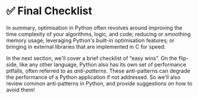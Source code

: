 # ✅ Final Checklist

In summary, optimisation in Python often revolves around improving the time complexity of your algorithms, logic, and code; reducing or smoothing memory usage; leveraging Python's built-in optimisation features; or bringing in external libraries that are implemented in C for speed. 

In the next section, we'll cover a brief checklist of “easy wins”. On the flip-side, like any other language, Python also has its own set of performance pitfalls, often referred to as *anti-patterns*. These anti-patterns can degrade the performance of a Python application if not addressed. So we'll also review common anti-patterns in Python, and provide suggestions on how to avoid them!


